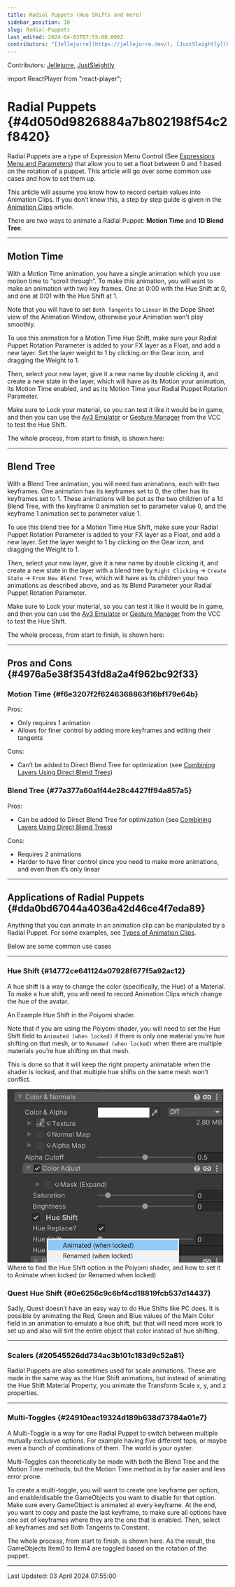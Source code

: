 ```yaml
---
title: Radial Puppets (Hue Shifts and more)
sidebar_position: 10
slug: Radial-Puppets
last_edited: 2024-04-03T07:55:00.000Z
contributors: "[Jellejurre](https://jellejurre.dev/), [JustSleightly](https://vrc.sleightly.dev/)"
---
```

Contributors: [Jellejurre](https://jellejurre.dev/), [JustSleightly](https://vrc.sleightly.dev/)

import ReactPlayer from "react-player";

# Radial Puppets {#4d050d9826884a7b802198f54c2f8420}


Radial Puppets are a type of Expression Menu Control (See [Expressions Menu and Parameters](/docs/Avatars/Expressions-Menu-Params)) that allow you to set a float between 0 and 1 based on the rotation of a puppet. This article will go over some common use cases and how to set them up.


This article will assume you know how to record certain values into Animation Clips. If you don’t know this, a step by step guide is given in the [Animation Clips](/docs/Unity-Animations/Animation-Clips) article.


There are two ways to animate a Radial Puppet: **Motion Time** and **1D Blend Tree**.


---


<div class='notion-row'>
<div class='notion-column' style={{width: 'calc((100% - (min(32px, 4vw) * 1)) * 0.5)'}}>


## Motion Time



With a Motion Time animation, you have a single animation which you use motion time to “scroll through”. To make this animation, you will want to make an animation with two key frames. One at 0:00 with the Hue Shift at 0, and one at 0:01 with the Hue Shift at 1. 



Note that you will have to set `Both Tangents` to `Linear` in the Dope Sheet view of the Animation Window, otherwise your Animation won’t play smoothly.



To use this animation for a Motion Time Hue Shift, make sure your Radial Puppet Rotation Parameter is added to your FX layer as a Float, and add a new layer. Set the layer weight to 1 by clicking on the Gear icon, and dragging the Weight to 1. 



Then, select your new layer, give it a new name by double clicking it, and create a new state in the layer, which will have as its Motion your animation, its Motion Time enabled, and as its Motion Time your Radial Puppet Rotation Parameter. 



Make sure to Lock your material, so you can test it like it would be in game, and then you can use the [Av3 Emulator](https://github.com/lyuma/Av3Emulator) or [Gesture Manager](https://github.com/BlackStartx/VRC-Gesture-Manager) from the VCC to test the Hue Shift.



The whole process, from start to finish, is shown here:


</div><div className='notion-spacer'></div>

<div class='notion-column' style={{width: 'calc((100% - (min(32px, 4vw) * 1)) * 0.5)'}}>


<ReactPlayer width='100%' height='auto'  controls url="https://github.com/VRLabs/VRCSchool/raw/main/src/resources/Radial Puppets-Motion Time.mp4" />


</div><div className='notion-spacer'></div>
</div>


---


<div class='notion-row'>
<div class='notion-column' style={{width: 'calc((100% - (min(32px, 4vw) * 1)) * 0.5)'}}>


## Blend Tree



With a Blend Tree animation, you will need two animations, each with two keyframes. One animation has its keyframes set to 0, the other has its keyframes set to 1. These animations will be put as the two children of a 1d Blend Tree, with the keyframe 0 animation set to parameter value 0, and the keyframe 1 animation set to parameter value 1. 



To use this blend tree for a Motion Time Hue Shift, make sure your Radial Puppet Rotation Parameter is added to your FX layer as a Float, and add a new layer. Set the layer weight to 1 by clicking on the Gear icon, and dragging the Weight to 1. 



Then, select your new layer, give it a new name by double clicking it, and create a new state in the layer with a blend tree by `Right Clicking` → `Create State` → `From New Blend Tree`,  which will have as its children your two animations as described above, and as its Blend Parameter your Radial Puppet Rotation Parameter.



Make sure to Lock your material, so you can test it like it would be in game, and then you can use the [Av3 Emulator](https://github.com/lyuma/Av3Emulator) or [Gesture Manager](https://github.com/BlackStartx/VRC-Gesture-Manager) from the VCC to test the Hue Shift. 



The whole process, from start to finish, is shown here:


</div><div className='notion-spacer'></div>

<div class='notion-column' style={{width: 'calc((100% - (min(32px, 4vw) * 1)) * 0.5)'}}>


<ReactPlayer width='100%' height='auto'  controls url="https://github.com/VRLabs/VRCSchool/raw/main/src/resources/Radial Puppets-Blend Tree.mp4" />


</div><div className='notion-spacer'></div>
</div>


---


## Pros and Cons {#4976a5e38f3543fd8a2a4f962bc92f33}


### Motion Time {#f6e3207f2f6246368863f16bf179e64b}


<div class='notion-row'>
<div class='notion-column' style={{width: 'calc((100% - (min(32px, 4vw) * 1)) * 0.5)'}}>


Pros:


- Only requires 1 animation
- Allows for finer control by adding more keyframes and editing their tangents

</div><div className='notion-spacer'></div>

<div class='notion-column' style={{width: 'calc((100% - (min(32px, 4vw) * 1)) * 0.5)'}}>


Cons:


- Can’t be added to Direct Blend Tree for optimization (see [Combining Layers Using Direct Blend Trees](/docs/Other/DBT-Combining))

</div><div className='notion-spacer'></div>
</div>


### Blend Tree {#77a377a60a1f44e28c4427ff94a857a5}


<div class='notion-row'>
<div class='notion-column' style={{width: 'calc((100% - (min(32px, 4vw) * 1)) * 0.5)'}}>


Pros:


- Can be added to Direct Blend Tree for optimization (see [Combining Layers Using Direct Blend Trees](/docs/Other/DBT-Combining))

</div><div className='notion-spacer'></div>

<div class='notion-column' style={{width: 'calc((100% - (min(32px, 4vw) * 1)) * 0.5)'}}>


Cons:


- Requires 2 animations
- Harder to have finer control since you need to make more animations, and even then it’s only linear

</div><div className='notion-spacer'></div>
</div>


---


## Applications of Radial Puppets {#dda0bd67044a4036a42d46ce4f7eda89}


Anything that you can animate in an animation clip can be manipulated by a Radial Puppet. For some examples, see [Types of Animation Clips](/docs/Unity-Animations/Types-Of-Animations).


Below are some common use cases


---


### Hue Shift {#14772ce641124a07928f677f5a92ac12}


<div class='notion-row'>
<div class='notion-column' style={{width: 'calc((100% - (min(32px, 4vw) * 1)) * 0.5)'}}>


A hue shift is a way to change the color (specifically, the Hue) of a Material. To make a hue shift, you will need to record Animation Clips which change the hue of the avatar. 


</div><div className='notion-spacer'></div>

<div class='notion-column' style={{width: 'calc((100% - (min(32px, 4vw) * 1)) * 0.5)'}}>


<ReactPlayer width='100%' height='auto'  controls url="https://i.gyazo.com/20401193a52f174f05def805c2c6665b.mp4" /><GreyItalicText>An Example Hue Shift in the Poiyomi shader.</GreyItalicText>


</div><div className='notion-spacer'></div>
</div>


<div class='notion-row'>
<div class='notion-column' style={{width: 'calc((100% - (min(32px, 4vw) * 1)) * 0.5)'}}>


Note that if you are using the Poiyomi shader, you will need to set the Hue Shift field to `Animated (when locked)` if there is only one material you’re hue shifting on that mesh, or to `Renamed (when locked)` when there are multiple materials you’re hue shifting on that mesh. 



This is done so that it will keep the right property animatable when the shader is locked, and that multiple hue shifts on the same mesh won’t conflict.


</div><div className='notion-spacer'></div>

<div class='notion-column' style={{width: 'calc((100% - (min(32px, 4vw) * 1)) * 0.5)'}}>


![Where to find the Hue Shift option in the Poiyomi shader, and how to set it to Animate when locked (or Renamed when locked)](./Radial-Puppets.28f1d77e-923c-4964-aef2-3923a8bd476b.png)<br/><GreyItalicText>Where to find the Hue Shift option in the Poiyomi shader, and how to set it to Animate when locked (or Renamed when locked)</GreyItalicText>


</div><div className='notion-spacer'></div>
</div>


### Quest Hue Shift {#0e6256c9c6bf4cd18819fcb537d14437}


Sadly, Quest doesn’t have an easy way to do Hue Shifts like PC does. It is possible by animating the Red, Green and Blue values of the Main Color field in an animation to emulate a hue shift, but that will need more work to set up and also will tint the entire object that color instead of hue shifting.


---


### Scalers {#20545526dd734ac3b101c183d9c52a81}


Radial Puppets are also sometimes used for scale animations. These are made in the same way as the Hue Shift animations, but instead of animating the Hue Shift Material Property, you animate the Transform Scale x, y, and z properties.


---


### Multi-Toggles {#24910eac19324d189b638d73784a01e7}


<div class='notion-row'>
<div class='notion-column' style={{width: 'calc((100% - (min(32px, 4vw) * 1)) * 0.5)'}}>


A Multi-Toggle is a way for one Radial Puppet to switch between multiple mutually exclusive options. For example having five different tops, or maybe even a bunch of combinations of them. The world is your oyster.



Multi-Toggles can theoretically be made with both the Blend Tree and the Motion Time methods, but the Motion Time method is by far easier and less error prone.



To create a multi-toggle, you will want to create one keyframe per option, and enable/disable the GameObjects you want to disable for that option. Make sure every GameObject is animated at every keyframe. At the end, you want to copy and paste the last keyframe, to make sure all options have one set of keyframes where they are the one that is enabled. Then, select all keyframes and set Both Tangents to Constant.



The whole process, from start to finish, is shown here. As the result, the GameObjects Item0 to Item4 are toggled based on the rotation of the puppet.


</div><div className='notion-spacer'></div>

<div class='notion-column' style={{width: 'calc((100% - (min(32px, 4vw) * 1)) * 0.5)'}}>


<ReactPlayer width='100%' height='auto'  controls url="https://github.com/VRLabs/VRCSchool/raw/main/src/resources/Radial%20Puppets-Multi%20Toggle.mp4" />


</div><div className='notion-spacer'></div>
</div>



---
<RightAlignedText>Last Updated: 03 April 2024 07:55:00</RightAlignedText>